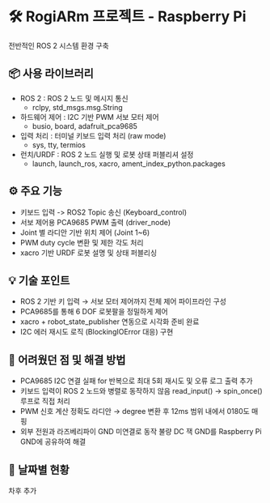 # 🛠️ RogiARm 프로젝트 - Raspberry Pi
전반적인 ROS 2 시스템 환경 구축

## 📦 사용 라이브러리
- ROS 2 : ROS 2 노드 및 메시지 통신
    * rclpy, std_msgs.msg.String
- 하드웨어 제어 : I2C 기반 PWM 서보 모터 제어
    * busio, board, adafruit_pca9685
- 입력 처리 : 터미널 키보드 입력 처리 (raw mode)
    * sys, tty, termios
- 런치/URDF : ROS 2 노드 실행 및 로봇 상태 퍼블리셔 설정
    * launch, launch_ros, xacro, ament_index_python.packages

## ⚙️ 주요 기능
- 키보드 입력 -> ROS2 Topic 송신 (Keyboard_control)
- 서보 제어용 PCA9685 PWM 출력 (driver_node)
- Joint 별 라디안 기반 위치 제어 (Joint 1~6)
- PWM duty cycle 변환 및 제한 각도 처리
- xacro 기반 URDF 로봇 설명 및 상태 퍼블리싱

## 💡 기술 포인트
- ROS 2 기반 키 입력 → 서보 모터 제어까지 전체 제어 파이프라인 구성
- PCA9685를 통해 6 DOF 로봇팔을 정밀하게 제어
- xacro + robot_state_publisher 연동으로 시각화 준비 완료
- I2C 에러 재시도 로직 (BlockingIOError 대응) 구현

## 🧱 어려웠던 점 및 해결 방법
- PCA9685 I2C 연결 실패
for 반복으로 최대 5회 재시도 및 오류 로그 출력 추가
- 키보드 입력이 ROS 2 노드와 병렬로 동작하지 않음
read_input() → spin_once() 루프로 직접 처리
- PWM 신호 계산 정확도
라디안 → degree 변환 후 12ms 범위 내에서 0180도 매핑
- 외부 전원과 라즈베리파이 GND 미연결로 동작 불량
DC 잭 GND를 Raspberry Pi GND에 공유하여 해결

## 📅 날짜별 현황
차후 추가